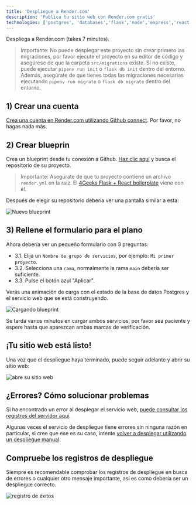 ```yaml
---
title: 'Despliegue a Render.com'
description: 'Publica tu sitio web con Render.com gratis'
technologies: ['postgres', 'databases','flask','node','express','react']
---
```


Despliega a Render.com (takes 7 minutes).

> Importante: No puede desplegar este proyecto sin crear primero las migraciones, por favor ejecute el proyecto en su editor de código y asegúrese de que la carpeta `src/migrations` existe. Si no existe, puede ejecutar `pipenv run init` o `flask db init` dentro del entorno. Además, asegúrate de que tienes todas las migraciones necesarias ejecutando `pipenv run migrate` o `flask db migrate` dentro del entorno.

## 1) Crear una cuenta

[Crea una cuenta en Render.com utilizando Github connect](https://dashboard.render.com/register?next=/). Por favor, no hagas nada más.

## 2) Crear blueprin

Crea un blueprint desde tu conexión a Github. [Haz clic aquí](https://dashboard.render.com/select-repo?type=blueprint) y busca el repositorio de su proyecto.

> Importante: Asegúrate de que tu proyecto contiene un archivo `render.yml` en la raíz. El [4Geeks Flask + React boilerplate](https://github.com/4GeeksAcademy/react-flask-hello) viene con él.

Después de elegir su repositorio debería ver una pantalla similar a esta:

![Nuevo blueprint](https://raw.githubusercontent.com/4GeeksAcademy/Templates-Boilerplates/master/static/img/new-blueprint.png)

## 3) Rellene el formulario para el plano

Ahora debería ver un pequeño formulario con 3 preguntas:

- 3.1. Elija un `Nombre de grupo de servicios`, por ejemplo: `Mi primer proyecto`. 
- 3.2. Selecciona una `rama`, normalmente la rama `main` debería ser suficiente.
- 3.3. Pulse el botón azul "Aplicar".

Verás una animación de carga con el estado de la base de datos Postgres y el servicio web que se está construyendo.

![Cargando blueprint](https://raw.githubusercontent.com/4GeeksAcademy/Templates-Boilerplates/master/static/img/loading-blueprint.gif)

Se tarda varios minutos en cargar ambos servicios, por favor sea paciente y espere hasta que aparezcan ambas marcas de verificación.

## ¡Tu sitio web está listo!

Una vez que el despliegue haya terminado, puede seguir adelante y abrir su sitio web:

![abre su sitio web](https://raw.githubusercontent.com/4GeeksAcademy/Templates-Boilerplates/master/static/img/open-website.png)

## ¿Errores? Cómo solucionar problemas

Si ha encontrado un error al desplegar el servicio web, [puede consultar los registros del servidor aquí](https://raw.githubusercontent.com/4GeeksAcademy/Templates-Boilerplates/master/site/static/img/blueprint-error.gif). 

Algunas veces el servicio de despliegue tiene errores sin ninguna razón en particular, si cree que ese es su caso, intente [volver a desplegar utilizando un despliegue manual](https://raw.githubusercontent.com/4GeeksAcademy/Templates-Boilerplates/master/site/static/img/manual-deploy.gif). 

## Compruebe los registros de despliegue

Siempre es recomendable comprobar los registros de despliegue en busca de errores o cualquier otro mensaje importante, así es como debería ser un despliegue correcto.

![registro de éxitos](https://raw.githubusercontent.com/4GeeksAcademy/Templates-Boilerplates/master/static/img/success-log.png)
